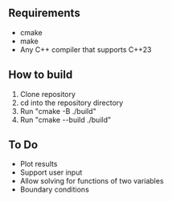 ## Requirements
- cmake
- make
- Any C++ compiler that supports C++23

## How to build
1. Clone repository
2. cd into the repository directory
3. Run "cmake -B ./build"
4. Run "cmake --build ./build"

## To Do
- Plot results
- Support user input
- Allow solving for functions of two variables
- Boundary conditions
